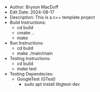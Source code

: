 * Author: Bryson MacDuff
* Edit Date: 2024-08-17
* Description: This is a c++ template project
* Build Instructions:
    * cd build
    * cmake ..
    * make
* Run Instructions:
    * cd build
    * make ./main/main
* Testing Instructions:
    * cd build
    * make test
* Testing Dependecies:
    * GoogleTest (GTest)
        * sudo apt install libgtest-dev
